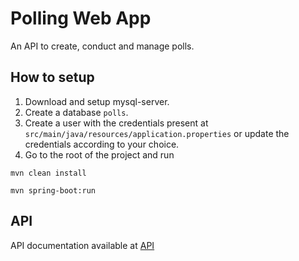 # Polling Web App
An API to create, conduct and manage polls. 

## How to setup
1. Download and setup mysql-server.
2. Create a database `polls`.
3. Create a user with the credentials present at `src/main/java/resources/application.properties` or update the credentials according to your choice.
4. Go to the root of the project and run

`mvn clean install`

`mvn spring-boot:run`

## API

API documentation available at [API](https://docs.google.com/document/d/1Vh_c9FVf9NrqjhxjRz5nlcmWu5DAIvZu9v4OnT5ScsI/edit?usp=sharing)
